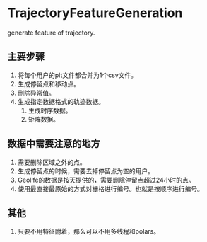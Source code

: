 # TrajectoryFeatureGeneration
generate feature of trajectory.

## 主要步骤

1. 将每个用户的plt文件都合并为1个csv文件。
2. 生成停留点和移动点。
3. 删除异常值。
4. 生成指定数据格式的轨迹数据。
   1. 生成时序数据。
   2. 矩阵数据。

## 数据中需要注意的地方

1. 需要删除区域之外的点。
2. 生成停留点的时候，需要去掉停留点为空的用户。
3. Geolife的数据是按天提供的，需要删除停留点超过24小时的点。
4. 使用最直接最原始的方式对栅格进行编号。也就是按顺序进行编号。

## 其他

1. 只要不用特征附着，那么可以不用多线程和polars。
